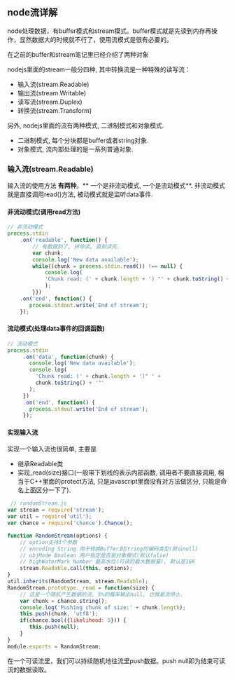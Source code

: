 ## node流详解
node处理数据，有buffer模式和stream模式。buffer模式就是先读到内存再操作，显然数据大的时候就不行了，使用流模式是很有必要的。

在之前的buffer和stream笔记里已经介绍了两种对象

nodejs里面的stream一般分四种, 其中转换流是一种特殊的读写流：

 - 输入流(stream.Readable)
 - 输出流(stream.Writable)
 - 读写流(stream.Duplex)
 - 转换流(stream.Transform)

 另外, nodejs里面的流有两种模式, 二进制模式和对象模式.

 - 二进制模式, 每个分块都是buffer或者string对象.
 - 对象模式, 流内部处理的是一系列普通对象.

### 输入流(stream.Readable)
输入流的使用方法 **有两种**。** 一个是非流动模式, 一个是流动模式**.
非流动模式就是直接调用read()方法, 被动模式就是监听data事件.

#### 非流动模式(调用read方法)
``` js
// 非流动模式
process.stdin
    .on('readable', function() {
        // 有数据到了, 拼命读, 直到读完.
        var chunk;
        console.log('New data available');
        while((chunk = process.stdin.read()) !== null) {
            console.log(
            'Chunk read: (' + chunk.length + ') "' + chunk.toString() + '"'
            );
        }})
    .on('end', function() {
       process.stdout.write('End of stream');
    });

```

#### 流动模式(处理data事件的回调函数)
``` js
// 流动模式
process.stdin
     .on('data', function(chunk) {
       console.log('New data available');
       console.log(
         'Chunk read: (' + chunk.length + ')" ' +
         chunk.toString() + '"'
       );
     })
     .on('end', function() {
       process.stdout.write('End of stream');
     });


```

#### 实现输入流
实现一个输入流也很简单, 主要是

 - 继承Readable类
 - 实现_read(size)接口(一般带下划线的表示内部函数, 调用者不要直接调用, 相当于C++里面的protect方法, 只是javascript里面没有对方法做区分, 只能是命名上面区分一下了).

``` js
 // randomStream.js
var stream = require('stream');
var util = require('util');
var chance = require('chance').Chance();

function RandomStream(options) {
    // option支持3个参数
    // encoding String 用于转换Buffer到String的编码类型(默认null)
    // objMode Boolean 用户指定是否是对象模式(默认false)
    // highWaterMark Number 最高水位(可读的最大数据量), 默认是16K
    stream.Readable.call(this, options);
}
util.inherits(RandomStream, stream.Readable);
RandomStream.prototype._read = function(size) {
    // 这是一个随机产生数据的流, 5%的概率输出null, 也就是流停止.
    var chunk = chance.string();
    console.log('Pushing chunk of size:' + chunk.length);
    this.push(chunk, 'utf8');
    if(chance.bool({likelihood: 5})) {
       this.push(null);
    }
}
module.exports = RandomStream;
```

在一个可读流里，我们可以持续随机地往流里push数据。push null即为结束可读流的数据读取。
